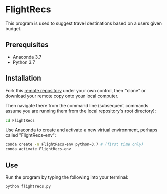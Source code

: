 # FlightRecs

This program is used to suggest travel destinations based on a users given budget.

## Prerequisites

  + Anaconda 3.7
  + Python 3.7

## Installation

Fork this [remote repository](https://github.com/nyk89/flightrecs) under your own control, then "clone" or download your remote copy onto your local computer.

Then navigate there from the command line (subsequent commands assume you are running them from the local repository's root directory):

```sh
cd FlightRecs
```

Use Anaconda to create and activate a new virtual environment, perhaps called "FlightRecs-env":

```sh
conda create -n FlightRecs-env python=3.7 # (first time only)
conda activate FlightRecs-env
```
## Use
Run the program by typing the following into your terminal:
```sh
python flightrecs.py
```
